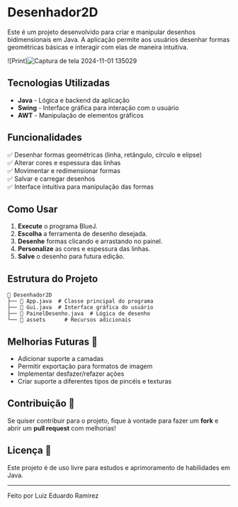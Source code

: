 # Desenhador2D

Este é um projeto desenvolvido para criar e manipular desenhos bidimensionais em Java. A aplicação permite aos usuários desenhar formas geométricas básicas e interagir com elas de maneira intuitiva.

![Print]![Captura de tela 2024-11-01 135029](https://github.com/user-attachments/assets/60554f15-3590-463f-b7df-5027d274d20e)




## Tecnologias Utilizadas

- **Java** - Lógica e backend da aplicação
- **Swing** - Interface gráfica para interação com o usuário
- **AWT** - Manipulação de elementos gráficos

## Funcionalidades

✅ Desenhar formas geométricas (linha, retângulo, círculo e elipse)  
✅ Alterar cores e espessura das linhas  
✅ Movimentar e redimensionar formas  
✅ Salvar e carregar desenhos  
✅ Interface intuitiva para manipulação das formas  

## Como Usar

1. **Execute** o programa BlueJ.
2. **Escolha** a ferramenta de desenho desejada.
3. **Desenhe** formas clicando e arrastando no painel.
4. **Personalize** as cores e espessura das linhas.
5. **Salve** o desenho para futura edição.

## Estrutura do Projeto

```
📂 Desenhador2D
├── 📄 App.java  # Classe principal do programa
├── 📄 Gui.java  # Interface gráfica do usuário
├── 📄 PainelDesenho.java  # Lógica de desenho
└── 📂 assets      # Recursos adicionais
```

## Melhorias Futuras 🔧

- Adicionar suporte a camadas
- Permitir exportação para formatos de imagem
- Implementar desfazer/refazer ações
- Criar suporte a diferentes tipos de pincéis e texturas

## Contribuição 🤝

Se quiser contribuir para o projeto, fique à vontade para fazer um **fork** e abrir um **pull request** com melhorias!

## Licença 📜

Este projeto é de uso livre para estudos e aprimoramento de habilidades em Java.

---

Feito por Luiz Eduardo Ramirez

